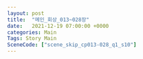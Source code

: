 ```yaml
---
layout: post
title:  "메인_회상_013~028장"
date:   2021-12-19 07:00:00 +0000
categories: Main
Tags: Story Main
SceneCode: ["scene_skip_cp013-028_q1_s10"]
---
```


